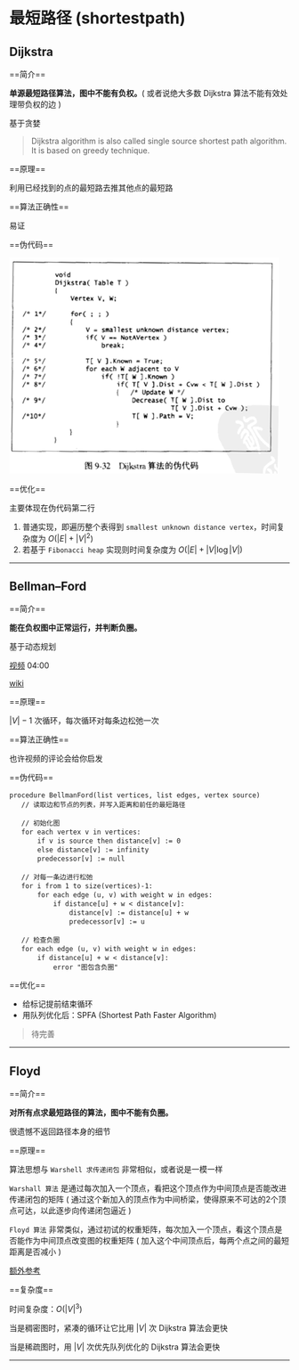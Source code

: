 # 最短路径 (shortestpath)

## Dijkstra
==简介==

**单源最短路径算法，图中不能有负权。**( 或者说绝大多数 Dijkstra 算法不能有效处理带负权的边 )

基于贪婪

> Dijkstra algorithm is also called single source shortest path algorithm. It is based on greedy technique.

==原理==

利用已经找到的点的最短路去推其他点的最短路

==算法正确性==

易证

==伪代码==

![](image/2021-12-17-17-48-17.png)

==优化==

主要体现在伪代码第二行

1. 普通实现，即遍历整个表得到 `smallest unknown distance vertex`，时间复杂度为 $O(|E|+|V|^2)$
2. 若基于 `Fibonacci heap` 实现则时间复杂度为 $O(|E| + |V|\log |V|)$

---

## Bellman–Ford
==简介==

**能在负权图中正常运行，并判断负圈。**

基于动态规划

[视频](https://www.bilibili.com/video/av48431327/) 04:00

[wiki](https://zh.wikipedia.org/wiki/%E8%B4%9D%E5%B0%94%E6%9B%BC-%E7%A6%8F%E7%89%B9%E7%AE%97%E6%B3%95)

==原理==

$|V|-1$ 次循环，每次循环对每条边松弛一次

==算法正确性==

也许视频的评论会给你启发

==伪代码==

```
procedure BellmanFord(list vertices, list edges, vertex source)
   // 读取边和节点的列表，并写入距离和前任的最短路径

   // 初始化图
   for each vertex v in vertices:
       if v is source then distance[v] := 0
       else distance[v] := infinity
       predecessor[v] := null

   // 对每一条边进行松弛
   for i from 1 to size(vertices)-1:
       for each edge (u, v) with weight w in edges:
           if distance[u] + w < distance[v]:
               distance[v] := distance[u] + w
               predecessor[v] := u

   // 检查负圈
   for each edge (u, v) with weight w in edges:
       if distance[u] + w < distance[v]:
           error "图包含负圈"
```

==优化==

* 给标记提前结束循环
* 用队列优化后：SPFA (Shortest Path Faster Algorithm)

> 待完善

---

## Floyd
==简介==

**对所有点求最短路径的算法，图中不能有负圈。**

很遗憾不返回路径本身的细节

==原理==

算法思想与 `Warshell 求传递闭包` 非常相似，或者说是一模一样

`Warshall 算法` 是通过每次加入一个顶点，看把这个顶点作为中间顶点是否能改进传递闭包的矩阵
( 通过这个新加入的顶点作为中间桥梁，使得原来不可达的2个顶点可达，以此逐步向传递闭包逼近 )

`Floyd 算法` 非常类似，通过初试的权重矩阵，每次加入一个顶点，看这个顶点是否能作为中间顶点改变图的权重矩阵
( 加入这个中间顶点后，每两个点之间的最短距离是否减小 )

[额外参考](https://www.cnblogs.com/jmzz/archive/2011/07/01/2095158.html)

==复杂度==

时间复杂度：$O(|V|^3)$

当是稠密图时，紧凑的循环让它比用 $|V|$ 次 Dijkstra 算法会更快

当是稀疏图时，用 $|V|$ 次优先队列优化的 Dijkstra 算法会更快

---